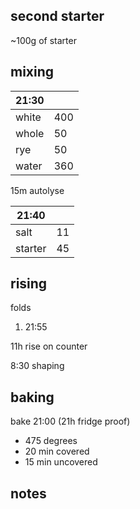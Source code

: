 ## second starter
~100g of starter

## mixing
| 21:30 |  |
| ----------- |:----|
| white       | 400 |
| whole       | 50  |
| rye         | 50  |
| water       | 360 |

15m autolyse

| 21:40 |  |
| ----------- |:----|
| salt        | 11  |
| starter     | 45  |

## rising
folds
1. 21:55

11h rise on counter

8:30 shaping 

## baking

bake 21:00 (21h fridge proof)
- 475 degrees
- 20 min covered
- 15 min uncovered

## notes
